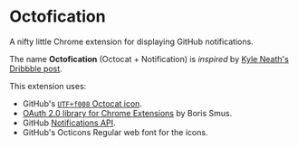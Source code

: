 Octofication
============

A nifty little Chrome extension for displaying GitHub notifications.

The name **Octofication** (Octocat + Notification) is *inspired* by [Kyle Neath's Dribbble post](http://dribbble.com/shots/3947-Octofication-mayhaps).

This extension uses:

- GitHub's [`UTF+f008` Octocat icon](https://github.com/styleguide/css/7.0).
- [OAuth 2.0 library for Chrome Extensions](https://github.com/borismus/oauth2-extensions) by Boris Smus.
- GitHub [Notifications API](http://developer.github.com/v3/activity/notifications/).
- GitHub's Octicons Regular web font for the icons.